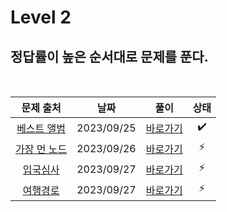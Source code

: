 # Level 2

## 정답률이 높은 순서대로 문제를 푼다.

<br>

|                                    문제 출처                                     |    날짜    |          풀이           | 상태 |
| :------------------------------------------------------------------------------: | :--------: | :---------------------: | :--: |
|  [베스트 앨범](https://school.programmers.co.kr/learn/courses/30/lessons/42579)  | 2023/09/25 | [바로가기](./42579.js)  |  ✔️  |
| [가장 먼 노드](https://school.programmers.co.kr/learn/courses/30/lessons/101627) | 2023/09/26 | [바로가기](./101627.js) |  ⚡  |
|   [입국심사](https://school.programmers.co.kr/learn/courses/30/lessons/101629)   | 2023/09/27 | [바로가기](./101629.js) |  ⚡  |
|   [여행경로](https://school.programmers.co.kr/learn/courses/30/lessons/235376)   | 2023/09/27 | [바로가기](./235376.js) |  ⚡  |

